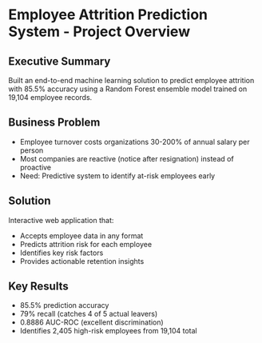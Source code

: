 # Employee Attrition Prediction System - Project Overview

## Executive Summary

Built an end-to-end machine learning solution to predict employee attrition with 85.5% accuracy using a Random Forest ensemble model trained on 19,104 employee records.

## Business Problem

- Employee turnover costs organizations 30-200% of annual salary per person
- Most companies are reactive (notice after resignation) instead of proactive
- Need: Predictive system to identify at-risk employees early

## Solution

Interactive web application that:
- Accepts employee data in any format
- Predicts attrition risk for each employee
- Identifies key risk factors
- Provides actionable retention insights

## Key Results

- 85.5% prediction accuracy
- 79% recall (catches 4 of 5 actual leavers)
- 0.8886 AUC-ROC (excellent discrimination)
- Identifies 2,405 high-risk employees from 19,104 total